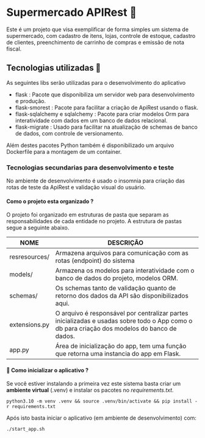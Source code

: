 # Supermercado APIRest 🛒

Este é um projeto que visa exemplificar de forma simples um sistema de supermercado, com cadastro de itens, lojas, controle de estoque, cadastro de clientes, preenchimento de carrinho de compras e emissão de nota fiscal.

## Tecnologias utilizadas 🚀

As seguintes libs serão utilizadas para o desenvolvimento do aplicativo

- flask : Pacote que disponibiliza um servidor web para desenvolvimento e produção.
- flask-smorest : Pacote para facilitar a criação de ApiRest usando o flask.
- flask-sqlalchemy e sqlalchemy : Pacote para criar modelos Orm para interatividade com dados em um banco de dados relacional.
- flask-migrate : Usado para facilitar na atualização de schemas de banco de dados, com controle de versionamento.

Além destes pacotes Python também é disponibilizado um arquivo Dockerfile para a montagem de um container.

### Tecnologias secundarias para desenvolvimento e teste

No ambiente de desenvolvimento é usado o insomnia para criação das rotas de teste da ApiRest e validação visual do usuário.

#### Como o projeto esta organizado ?

O projeto foi organizado em estruturas de pasta que separam as responsabilidades de cada entidade no projeto. A estrutura de pastas segue a seguinte abaixo.

| NOME          | DESCRIÇÃO                                                                                                                                    |
| ------------- | -------------------------------------------------------------------------------------------------------------------------------------------- |
| resresources/ | Armazena arquivos para comunicação com as rotas (endpoint) do sistema                                                                        |
| models/       | Armazena os modelos para interatividade com o banco de dados do projeto, modelos ORM.                                                        |
| schemas/      | Os schemas tanto de validação quanto de retorno dos dados da API são disponibilizados aqui.                                                  |
| extensions.py | O arquivo é responsável por centralizar partes inicializadas e usadas sobre todo o App como o db para criação dos modelos do banco de dados. |
| app.py        | Área de inicialização do app, tem uma função que retorna uma instancia do app em Flask.                                                      |

#### 🤔 Como inicializar o aplicativo ?

Se você estiver instalando a primeira vez este sistema basta criar um **ambiente virtual** (.venv) e instalar os pacotes no _requirements.txt_.

```
python3.10 -m venv .venv && source .venv/bin/activate && pip install -r requirements.txt
```

Após isto basta iniciar o aplicativo (em ambiente de desenvolvimento) com:

```
./start_app.sh
```

